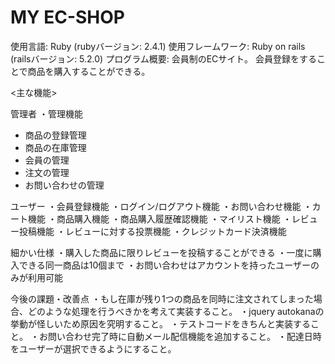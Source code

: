 # MY EC-SHOP
使用言語: Ruby (rubyバージョン: 2.4.1)
使用フレームワーク: Ruby on rails (railsバージョン: 5.2.0)
プログラム概要: 
  会員制のECサイト。
  会員登録をすることで商品を購入することができる。

<主な機能>

管理者
・管理機能
  - 商品の登録管理
  - 商品の在庫管理
  - 会員の管理
  - 注文の管理
  - お問い合わせの管理

ユーザー
・会員登録機能
・ログイン/ログアウト機能
・お問い合わせ機能
・カート機能
・商品購入機能
・商品購入履歴確認機能
・マイリスト機能
・レビュー投稿機能
・レビューに対する投票機能
・クレジットカード決済機能

細かい仕様
・購入した商品に限りレビューを投稿することができる
・一度に購入できる同一商品は10個まで
・お問い合わせはアカウントを持ったユーザーのみが利用可能


今後の課題・改善点
・もし在庫が残り1つの商品を同時に注文されてしまった場合、どのような処理を行うべきかを考えて実装すること。
・jquery autokanaの挙動が怪しいため原因を究明すること。
・テストコードをきちんと実装すること。
・お問い合わせ完了時に自動メール配信機能を追加すること。
・配達日時をユーザーが選択できるようにすること。